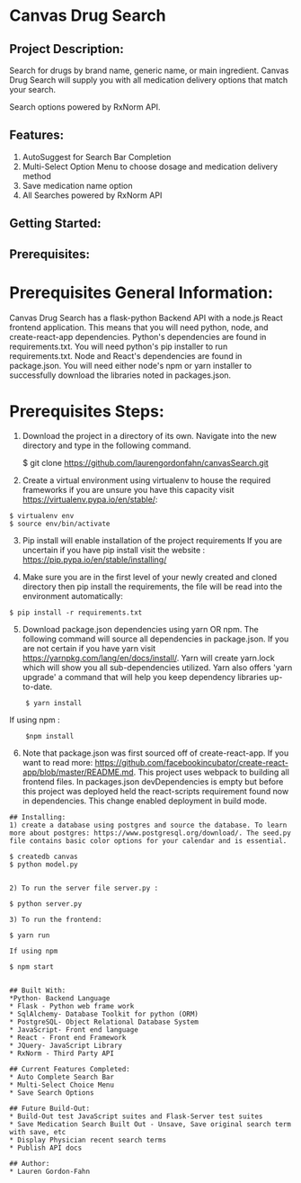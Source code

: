 # Canvas Drug Search

## Project Description:

Search for drugs by brand name, generic name, or main ingredient. Canvas Drug Search will supply you with all medication delivery options that match your search.  

Search options powered by RxNorm API. 

## Features:
1) AutoSuggest for Search Bar Completion
2) Multi-Select Option Menu to choose dosage and medication delivery method
3) Save medication name option
4) All Searches powered by RxNorm API

## Getting Started:

## Prerequisites:

# Prerequisites General Information:
Canvas Drug Search has a flask-python Backend API with a node.js React frontend application.
This means that you will need python, node, and create-react-app dependencies. 
Python's dependencies are found in requirements.txt. You will need python's pip installer to run requirements.txt. Node and React's dependencies are found in package.json. You will need either node's npm or yarn installer to successfully download the libraries noted in packages.json.

# Prerequisites Steps:
1) Download the project in a directory of its own. Navigate into the new directory and type in the following command.  

    $ git clone https://github.com/laurengordonfahn/canvasSearch.git

2) Create a virtual environment using virtualenv to house the required frameworks if you are unsure you have this capacity visit https://virtualenv.pypa.io/en/stable/: 

```
$ virtualenv env
$ source env/bin/activate
```

3) Pip install will enable installation of the project requirements
If you are uncertain if you have pip install visit the website : https://pip.pypa.io/en/stable/installing/

4) Make sure you are in the first level of your newly created and cloned directory then pip install the requirements, the file will be read into the environment automatically:

```
$ pip install -r requirements.txt
```

5) Download package.json dependencies using yarn OR npm. The following command will source all dependencies in package.json. If you are not certain if you have yarn visit https://yarnpkg.com/lang/en/docs/install/.  Yarn will create yarn.lock which will show you all sub-dependencies utilized. Yarn also offers 'yarn upgrade' a command that will help you keep dependency libraries up-to-date. 
```
    $ yarn install
```
If using npm :
```
    $npm install
```

6) Note that package.json was first sourced off of create-react-app. If you want to read more: https://github.com/facebookincubator/create-react-app/blob/master/README.md.
This project uses webpack to building all frontend files.
In packages.json devDependencies is empty but before this project was deployed held the react-scripts requirement found now in dependencies. This change enabled deployment in build mode. 

```
## Installing:
1) create a database using postgres and source the database. To learn more about postgres: https://www.postgresql.org/download/. The seed.py file contains basic color options for your calendar and is essential. 
``` 
    $ createdb canvas
    $ python model.py
```

2) To run the server file server.py :
``` 
    $ python server.py
```
3) To run the frontend:
```
    $ yarn run 
```
If using npm
```
    $ npm start
``` 

## Built With:
*Python- Backend Language
* Flask - Python web frame work
* SqlAlchemy- Database Toolkit for python (ORM)
* PostgreSQL- Object Relational Database System 
* JavaScript- Front end language
* React - Front end Framework
* JQuery- JavaScript Library
* RxNorm - Third Party API

## Current Features Completed:
* Auto Complete Search Bar
* Multi-Select Choice Menu
* Save Search Options

## Future Build-Out:
* Build-Out test JavaScript suites and Flask-Server test suites
* Save Medication Search Built Out - Unsave, Save original search term with save, etc
* Display Physician recent search terms
* Publish API docs

## Author:
* Lauren Gordon-Fahn

